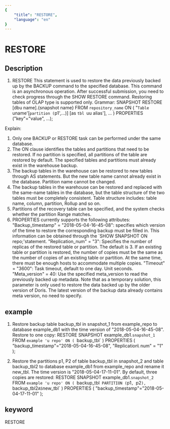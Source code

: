 ```yaml
---
{
    "title": "RESTORE",
    "language": "en"
}
---
```


<!-- 
Licensed to the Apache Software Foundation (ASF) under one
or more contributor license agreements.  See the NOTICE file
distributed with this work for additional information
regarding copyright ownership.  The ASF licenses this file
to you under the Apache License, Version 2.0 (the
"License"); you may not use this file except in compliance
with the License.  You may obtain a copy of the License at

  http://www.apache.org/licenses/LICENSE-2.0

Unless required by applicable law or agreed to in writing,
software distributed under the License is distributed on an
"AS IS" BASIS, WITHOUT WARRANTIES OR CONDITIONS OF ANY
KIND, either express or implied.  See the License for the
specific language governing permissions and limitations
under the License.
-->

# RESTORE
## Description
1. RESTORE
This statement is used to restore the data previously backed up by the BACKUP command to the specified database. This command is an asynchronous operation. After successful submission, you need to check progress through the SHOW RESTORE command. Restoring tables of OLAP type is supported only.
Grammar:
SNAPSHOT RESTORE [dbu name].{snapshot name}
FROM `repository_name`
ON (
"`Table `uname'[`partition (`p1',...)] [as `tbl `uu alias'],
...
)
PROPERTIES ("key"="value", ...);

Explain:
1. Only one BACKUP or RESTORE task can be performed under the same database.
2. The ON clause identifies the tables and partitions that need to be restored. If no partition is specified, all partitions of the table are restored by default. The specified tables and partitions must already exist in the warehouse backup.
3. The backup tables in the warehouse can be restored to new tables through AS statements. But the new table name cannot already exist in the database. Partition name cannot be changed.
4. The backup tables in the warehouse can be restored and replaced with the same-name tables in the database, but the table structure of the two tables must be completely consistent. Table structure includes: table name, column, partition, Rollup and so on.
5. Partitions of the recovery table can be specified, and the system checks whether the partition Range matches.
6. PROPERTIES currently supports the following attributes:
"Backup_timestamp" = "2018-05-04-16-45-08": specifies which version of the time to restore the corresponding backup must be filled in. This information can be obtained through the `SHOW SNAPSHOT ON repo;'statement.
"Replication_num" = "3": Specifies the number of replicas of the restored table or partition. The default is 3. If an existing table or partition is restored, the number of copies must be the same as the number of copies of an existing table or partition. At the same time, there must be enough hosts to accommodate multiple copies.
"Timeout" = "3600": Task timeout, default to one day. Unit seconds.
"Meta_version" = 40: Use the specified meta_version to read the previously backed up metadata. Note that as a temporary solution, this parameter is only used to restore the data backed up by the older version of Doris. The latest version of the backup data already contains meta version, no need to specify.

## example
1. Restore backup table backup_tbl in snapshot_1 from example_repo to database example_db1 with the time version of "2018-05-04-16-45-08". Restore to one copy:
RESTORE SNAPSHOT example_db1.`snapshot_1`
FROM `example 'u repo'
ON ( `backup_tbl` )
PROPERTIES
(
"backup_timestamp"="2018-05-04-16-45-08",
"Replication\ num" = "1"
);

2. Restore the partitions p1, P2 of table backup_tbl in snapshot_2 and table backup_tbl2 to database example_db1 from example_repo and rename it new_tbl. The time version is "2018-05-04-17-11-01". By default, three copies are restored:
RESTORE SNAPSHOT example_db1.`snapshot_2`
FROM `example 'u repo'
ON
(
`backup_tbl` PARTITION (`p1`, `p2`),
`backup_tbl2` AS `new_tbl`
)
PROPERTIES
(
"backup_timestamp"="2018-05-04-17-11-01"
);

## keyword
RESTORE

